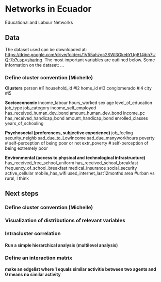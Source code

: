# Networks in Ecuador
 Educational and Labour Networks

## Data
The dataset used can be downloaded at: https://drive.google.com/drive/folders/1V55ahzgc2SWl3GkebYUg814jbh7UQ-7p?usp=sharing. The most important variables are outlined below. Some information on the dataset:
...

### Define cluster convention (Michelle)
**Clusters**
        person #l1
        household_id #l2
        home_id #l3
        conglomerado #l4
        city #l5


**Socioeconomic**
        income_labour
        hours_worked
        sex
        age
        level_of_education
        job_type
        job_category
        income_self_employed
        has_received_human_dev_bond
        amount_human_dev_bond
        income_pc
        has_received_handicap_bond
        amount_handicap_bond
        enrolled_classes
        years_of_schooling

**Psychosocial (preferences, subjective experience)**
        job_feeling
        security_neighb
        sad_due_to_LowIncome
        sad_due_manyworkhours
        poverty # self-perception of being poor or not
        extr_poverty # self-perception of being extremely poor

**Environmental (access to physical and technological infrastructure)**
        has_received_free_school_uniform
        has_received_school_breakfast
        frequency_of_school_breakfast
        medical_insurance
        social_security
        active_cellular
        mobile_has_wifi
        used_internet_last12months
        area #urban vs rural, I think

## Next steps
### Define cluster convention (Michelle)
### Visualization of distributions of relevant variables
### Intracluster correlation
#### Run a simple hierarchical analysis (multilevel analysis)
### Define an interaction matrix
#### make an edgelist where 1 equals similar activitie between two agents and 0 means no similar activity
